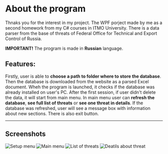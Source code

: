 
# About the program

Thnaks you for the interest in my project. 
The WPF porject made by me as a second homework from my C# courses in ITMO University. 
There is a data parser from the base of threats of Federal Office for Technical and Export Control of Russia. 

__IMPORTANT!__ The program is made in __Russian__ language.
## Features:

Firstly, user is able to __choose a path to folder where to store the database__. Then the database is downloaded from the website as a parsed Excel document.
Wheh the program is launched, it checks if the database was already installed on user's PC. After the first session, if user
didn't delete the data, it will start from main menu.
In main menu user can __refresh the database__, __see full list of threats__ or __see one threat in details__. 
If the database was refreshed, user will see a message box with information about new sections. 
There is also exit button. 
____
## Screenshots
![Setup menu](https://i.imgur.com/Icwerzt.png "Setup menu")
![Main menu](https://i.imgur.com/YwGEkfq.png "Main menu")
![List of threats](https://i.imgur.com/KiSTtV6.png "List of threats")
![Deatils about threat](https://i.imgur.com/rKzqCWf.png "Deatils about threat")
